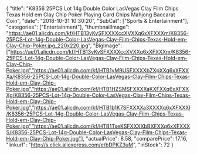 {
	"title": "K8356 25PCS Lot 14g Double Color LasVegas Clay Film Chips Texas Hold em Clay Chip Poker Playing Card Chips Mahjong Baccarat Coin",
	"date": "2018-10-31 10:30:20",
	"SubCat": ["Sports & Entertainment"],
	"categories": ["Entertainment"],
	"thumbnailImage": "https://ae01.alicdn.com/kf/HTB13yKvSFXXXXccXVXXq6xXFXXXm/K8356-25PCS-Lot-14g-Double-Color-LasVegas-Clay-Film-Chips-Texas-Hold-em-Clay-Chip-Poker.jpg_220x220.jpg",
	"BigImage": ["https://ae01.alicdn.com/kf/HTB13yKvSFXXXXccXVXXq6xXFXXXm/K8356-25PCS-Lot-14g-Double-Color-LasVegas-Clay-Film-Chips-Texas-Hold-em-Clay-Chip-Poker.jpg","https://ae01.alicdn.com/kf/HTB1yM9USFXXXXbZXpXXq6xXFXXXa/K8356-25PCS-Lot-14g-Double-Color-LasVegas-Clay-Film-Chips-Texas-Hold-em-Clay-Chip-Poker.jpg","https://ae01.alicdn.com/kf/HTB1HZSMSFXXXXaKXFXXq6xXFXXXg/K8356-25PCS-Lot-14g-Double-Color-LasVegas-Clay-Film-Chips-Texas-Hold-em-Clay-Chip-Poker.jpg","https://ae01.alicdn.com/kf/HTB1b1K7SFXXXXa3XXXXq6xXFXXXl/K8356-25PCS-Lot-14g-Double-Color-LasVegas-Clay-Film-Chips-Texas-Hold-em-Clay-Chip-Poker.jpg","https://ae01.alicdn.com/kf/HTB1TxeKSFXXXXbBXFXXq6xXFXXXS/K8356-25PCS-Lot-14g-Double-Color-LasVegas-Clay-Film-Chips-Texas-Hold-em-Clay-Chip-Poker.jpg"],
	"actualPrice": 8.58,
	"comparePrice": 17.16,
	"linkurl": "http://s.click.aliexpress.com/e/bDPKZ3uM",
	"inStock": 72
}
